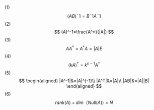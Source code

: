 (1)
$$
(AB)^-1=B^-1A^-1
$$
(2)
$$
(A)^-1=\frac{A^*}{|A|}
$$
(3)
$$
AA^*=A^*A=|A|E
$$
(4)
$$
(kA)^*=k^{n-1}A^*
$$
(5)
$$
\begin{aligned}
	|A^-1|&=|A|^{-1}\\
	|A^T|&=|A|\\
	|AB|&=|A||B|
\end{aligned}
$$
(6)
$$
rank(A)+dim（Null(A))=N
$$
